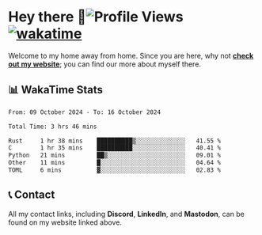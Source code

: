 # Hey there :wave:![Profile Views](https://komarev.com/ghpvc/?username=skifli) [![wakatime](https://wakatime.com/badge/user/b4317b02-0c6d-457b-82a4-a448b8a8d1df.svg)](https://wakatime.com/@b4317b02-0c6d-457b-82a4-a448b8a8d1df)

Welcome to my home away from home. Since you are here, why not [**check out my website**](https://skifli.github.io); you can find our more about myself there.

## 📊 WakaTime Stats

<!--START_SECTION:waka-->

```txt
From: 09 October 2024 - To: 16 October 2024

Total Time: 3 hrs 46 mins

Rust     1 hr 38 mins    ██████████▒░░░░░░░░░░░░░░   41.55 %
C        1 hr 35 mins    ██████████░░░░░░░░░░░░░░░   40.41 %
Python   21 mins         ██▒░░░░░░░░░░░░░░░░░░░░░░   09.01 %
Other    11 mins         █░░░░░░░░░░░░░░░░░░░░░░░░   04.64 %
TOML     6 mins          ▓░░░░░░░░░░░░░░░░░░░░░░░░   02.83 %
```

<!--END_SECTION:waka-->

## 📞 Contact

All my contact links, including **Discord**, **LinkedIn**, and **Mastodon**, can be found on my website linked above.
